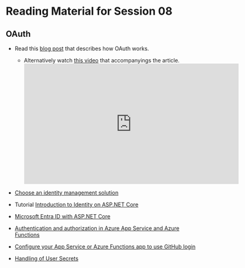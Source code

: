 # Reading Material for Session 08

## OAuth

* Read this [blog post](https://developer.okta.com/blog/2019/10/21/illustrated-guide-to-oauth-and-oidc) that describes how OAuth works.
  - Alternatively watch [this video](https://youtu.be/t18YB3xDfXI) that accompanyings the article.
        <center>
        <iframe width="560"
                height="315"
                src="https://youtu.be/t18YB3xDfXI"
                title="YouTube video player"
                frameborder="0"
                allow="accelerometer; autoplay; clipboard-write; encrypted-media; gyroscope; picture-in-picture"
                allowfullscreen>
        </iframe>
        </center>

* [Choose an identity management solution](https://learn.microsoft.com/en-us/aspnet/core/security/how-to-choose-identity-solution)

* Tutorial [Introduction to Identity on ASP.NET Core](https://learn.microsoft.com/en-us/aspnet/core/security/authentication/identity)

* [Microsoft Entra ID with ASP.NET Core](https://learn.microsoft.com/en-us/aspnet/core/security/authentication/azure-active-directory/)

* [Authentication and authorization in Azure App Service and Azure Functions](https://learn.microsoft.com/en-us/azure/app-service/overview-authentication-authorization)

* [Configure your App Service or Azure Functions app to use GitHub login](https://learn.microsoft.com/en-us/azure/app-service/configure-authentication-provider-github)

* [Handling of User Secrets](https://learn.microsoft.com/en-gb/aspnet/core/security/app-secrets)
